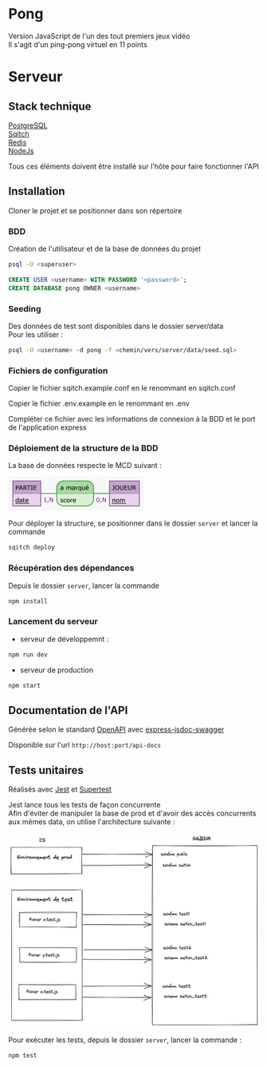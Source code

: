# Pong

Version JavaScript de l'un des tout premiers jeux vidéo  
Il s'agit d'un ping-pong virtuel en 11 points

# Serveur

## Stack technique

[PostgreSQL](https://www.postgresql.org/)  
[Sqitch](https://sqitch.org/)  
[Redis](https://redis.io/)  
[NodeJs](https://nodejs.org/fr/)

Tous ces éléments doivent être installé sur l'hôte pour faire fonctionner l'API

## Installation

Cloner le projet et se positionner dans son répertoire

### BDD

Création de l'utilisateur et de la base de données du projet

```bash
psql -U <superuser>
```

```sql
CREATE USER <username> WITH PASSWORD '<password>';
CREATE DATABASE pong OWNER <username>
```

### Seeding

Des données de test sont disponibles dans le dossier server/data  
Pour les utiliser :

```bash
psql -U <username> -d pong -f <chemin/vers/server/data/seed.sql>
```

### Fichiers de configuration

Copier le fichier sqitch.example.conf en le renommant en sqitch.conf

Copier le fichier .env.example en le renommant en .env

Compléter ce fichier avec les informations de connexion à la BDD et le port de l'application express

### Déploiement de la structure de la BDD

La base de données respecte le MCD suivant :

![MCD de l'API](./server/conception/Pong.png)

Pour déployer la structure, se positionner dans le dossier `server` et lancer la commande

```bash
sqitch deploy
```

### Récupération des dépendances

Depuis le dossier `server`, lancer la commande

```bash
npm install
```

### Lancement du serveur

- serveur de développemnt : 

```bash
npm run dev
```

- serveur de production

```bash
npm start
```

## Documentation de l'API

Générée selon le standard [OpenAPI](https://swagger.io/specification/) avec [express-jsdoc-swagger](https://brikev.github.io/express-jsdoc-swagger-docs/#/)

Disponible sur l'url `http://host:port/api-docs`

## Tests unitaires

Réalisés avec [Jest](https://jestjs.io/fr/) et [Supertest](https://github.com/visionmedia/supertest)  

Jest lance tous les tests de façon concurrente  
Afin d'éviter de manipuler la base de prod et d'avoir des accès concurrents aux mêmes data, on utilise l'architecture suivante :

![Architecture pour les tests unitaires](./server/conception/TestsUnitaires.jpg)

Pour exécuter les tests, depuis le dossier `server`, lancer la commande :

```bash
npm test
```
